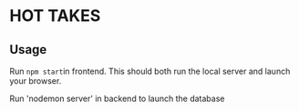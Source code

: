 # HOT TAKES #

## Usage ##

Run `npm start`in frontend. This should both run the local server and launch your browser.

Run 'nodemon server' in backend to launch the database